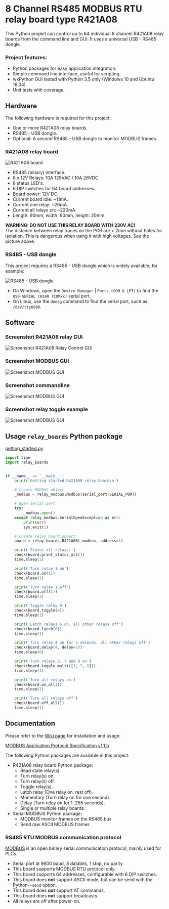 # 8 Channel RS485 MODBUS RTU relay board type R421A08

This Python project can control up to 64 individual 8 channel R421A08 relay boards from the command line and GUI. It uses a universal USB - RS485 dongle.

### Project features:

* Python packages for easy application integration.
* Simple command line interface, useful for scripting.
* wxPython GUI tested with Python 3.5 only (Windows 10 and Ubuntu 16.04)
* Unit tests with coverage.



## Hardware

The following hardware is required for this project:

* One or more R421A08 relay boards.
* RS485 - USB dongle.
* Optional: A second RS485 - USB dongle to monitor MODBUS frames.

### R421A08 relay board

![R421A08 board](https://raw.githubusercontent.com/Erriez/R421A08-rs485-8ch-relay-board/master/images/R421A08.png)

* RS485 (binary) interface.
* 8 x 12V Relays: 10A 125VAC / 10A 28VDC.
* 8 status LED's.
* 6 DIP switches for 64 board addresses.
* Board power: 12V DC.
* Current board idle: ~11mA.
* Current one relay: ~26mA.
* Current all relays on: ~220mA.
* Length: 90mm, width: 60mm, height: 20mm.

**WARNING: DO NOT USE THIS RELAY BOARD WITH 230V AC!**  
The distance between relay traces on the PCB are < 2mm without holes for isolation. This is dangerous when using it with high voltages. See the picture above.

### RS485 - USB dongle

This project requires a RS485 - USB dongle which is widely available, for example:

![RS485 - USB dongle](https://raw.githubusercontent.com/Erriez/R421A08-rs485-8ch-relay-board/master/images/RS485_USB_dongle.png)

* On Windows, open the ```Device Manager``` | ```Ports (COM & LPT)``` to find the ```USB-SERIAL CH340 (COMxx)``` serial port.
* On Linux, use the ```dmesg``` command  to find the serial port, such as ```/dev/ttyUSB0```.


## Software

### Screenshot R421A08 relay GUI

![Screenshot R421A08 Relay Control GUI](https://raw.githubusercontent.com/Erriez/R421A08-rs485-8ch-relay-board/master/images/screenshot_R421A08_relay_control_gui.png)

### Screenshot MODBUS GUI

![Screenshot MODBUS GUI](https://raw.githubusercontent.com/Erriez/R421A08-rs485-8ch-relay-board/master/images/screenshot_modbus_gui.png)

### Screenshot commandline

![Screenshot MODBUS GUI](https://raw.githubusercontent.com/Erriez/R421A08-rs485-8ch-relay-board/master/images/screenshot_commandline.png)

### Screenshot relay toggle example

![Screenshot MODBUS GUI](https://raw.githubusercontent.com/Erriez/R421A08-rs485-8ch-relay-board/master/images/screenshot_wxPython_relay_toggle_gui.png)



## Usage ```relay_boards``` Python package

[getting_started.py](https://raw.githubusercontent.com/Erriez/R421A08-rs485-8ch-relay-board/master/examples/getting_started.py)

```python
import time
import relay_boards


if __name__ == '__main__':
    print('Getting started R421A08 relay board\n')

    # Create MODBUS object
    _modbus = relay_modbus.Modbus(serial_port=SERIAL_PORT)

    # Open serial port
    try:
        _modbus.open()
    except relay_modbus.SerialOpenException as err:
        print(err)
        sys.exit(1)

    # Create relay board object
    board = relay_boards.R421A08(_modbus, address=1)

    print('Status all relays:')
    check(board.print_status_all())
    time.sleep(1)

    print('Turn relay 1 on')
    check(board.on(1))
    time.sleep(1)

    print('Turn relay 1 off')
    check(board.off(1))
    time.sleep(1)

    print('Toggle relay 8')
    check(board.toggle(8))
    time.sleep(1)

    print('Latch relays 6 on, all other relays off')
    check(board.latch(6))
    time.sleep(1)

    print('Turn relay 4 on for 5 seconds, all other relays off')
    check(board.delay(4, delay=5))
    time.sleep(6)

    print('Turn relays 3, 7 and 8 on')
    check(board.toggle_multi([3, 7, 8]))
    time.sleep(1)

    print('Turn all relays on')
    check(board.on_all())
    time.sleep(1)

    print('Turn all relays off')
    check(board.off_all())
    time.sleep(1)
```



## Documentation

Please refer to the [Wiki page](https://github.com/Erriez/R421A08-rs485-8ch-relay-board/wiki) for installation and usage.



[MODBUS Application Protocol Specification v1.1.b](http://www.modbus.org/docs/Modbus_Application_Protocol_V1_1b.pdf)

The following Python packages are available in this project:

- R421A08 relay board Python package:
  - Read state relay(s).
  - Turn relay(s) on.
  - Turn relay(s) off.
  - Toggle relay(s).
  - Latch relay (One relay on, rest off).
  - Momentary (Turn relay on for one second).
  - Delay (Turn relay on for 1..255 seconds).
  - Single or multiple relay boards.
- Serial MODBUS Python package:
  - MODBUS monitor frames on the RS485 bus
  - Send raw ASCII MODBUS frames

### RS485 RTU MODBUS communication protocol

[MODBUS](https://en.wikipedia.org/wiki/Modbus) is an open binary serial communication protocol, mainly used for PLCs.

- Serial port at 9600 baud, 8 databits, 1 stop, no parity.
- This board supports MODBUS RTU protocol only.
- This board supports 64 addresses, configurable with 6 DIP switches.
- This board does **not** support ASCII mode, but can be send with the Python```--send``` option.
- This board does **not** support AT commands.
- This board does **not** support broadcasts.
- All relays are off after power-on.

